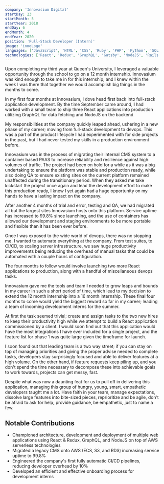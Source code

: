 ```yaml
---
company: 'Innovasium Digital'
startDay: 23
startMonth: 5
startYear: 2018
endDay: 6
endMonth: 4
endYear: 2020
position: 'Full-Stack Developer (Intern)'
image: 'innoLogo'
languages: ['JavaScript', 'HTML', 'CSS', 'Ruby', 'PHP', 'Python', 'SQL', 'NoSQL']
technologies: ['React', 'Redux', 'GraphQL', 'Gatsby', 'NodeJS', 'Rails', 'Docker', 'MongoDB', 'Postgres', 'AWS', 'Git']
---
```


Upon completing my third year at Queen's University, I leveraged a valuable
opportunity through the school to go on a 12 month internship. Innovasium was kind
enough to take me in for this internship, and I knew within the week I was there that
together we would accomplish big things in the months to come.

In my first four months at Innovasium, I dove head first back into full-stack
application development. By the time September came around, I had worked with a
small team to ship three React applications into production utilizing GraphQL for
data fetching and NodeJS on the backend.

My responsibilities at the company quickly leaped ahead, ushering in a new phase
of my career; moving from full-stack development to devops. This was a part of
the product lifecycle I had experimented with for side projects in the past, but
I had never tested my skills in a production environment before.

Innovasium was in the process of migrating their internal CMS system to a container
based PAAS to increase reliability and resilience against high volumes of traffic.
The project had been on hold for a while as it was a big undertaking to ensure
the platform was stable and production ready, while also doing QA to ensure existing
sites on the current platform remained unaffected during the transitionary period.
When they asked me take kickstart the project once again and lead the development
effort to make this production ready, I knew I yet again had a huge opportunity on
my hands to have a lasting impact on the company.

After another 4 months of trial and error, testing and QA, we had migrated all but
the largest sites Innovasium hosts onto this platform. Service uptime has increased
to 99.8% since launching, and the use of containers has allowed our development
and staging environments to be more portable and flexible than it has been ever
before.

Once I was exposed to the wide world of devops, there was no stopping me. I wanted
to automate everything at the company. From test suites, to CI/CD, to scaling
server infrastructure, we saw huge productivity improvements being reducing the
overhead of manual tasks that could be automated with a couple hours of configuration.

The four months to follow would involve launching two more React applications to
production, along with a handful of miscellaneous devops tasks.

Innovasium gave me the tools and team I needed to grow leaps and bounds in my career
in such a short period of time, which lead to my decision to extend the 12 month internship into
a 16 month internship. These final four months to come would yield the biggest reward
so far in my career; leading a team of incoming development interns for the summer.

At first the task seemed trivial; create and assign tasks to the two new hires to
keep their productivity high while we attempt to build a React application commissioned
by a client. I would soon find out that this application would have the most
integrations I have ever included for a single project, and the feature list for phase
1 was quite large given the timeframe for launch.

I soon found out that leading team is a two way street; if you can stay on top of
managing priorities and giving the proper advise needed to complete tasks,
developers stay surprisingly focused and able to deliver features at a high volume.
On the other hand, if feature requests keep piling up, and you don't spend the time
necessary to decompose these into achievable goals to work towards, projects can
get messy, fast.

Despite what was now a daunting feat for us to pull off in delivering this application,
managing this group of hungry, young, smart, empathetic developers taught me a lot.
Have faith in your team, manage expectations, dissolve large features into
bite-sized pieces, reprioritize and be agile, don't be afraid to ask for help,
provide guidance, be empathetic, just to name a few.

## Notable Contributions

- Championed architecture, development and deployment of multiple web applications
  using React & Redux, GraphQL, and NodeJS on top of AWS serverless technologies
- Migrated a legacy CMS onto AWS (ECS, S3, and RDS) increasing service uptime to
  99.8%
- Engineered the company's first fully automatic CI/CD pipelines, reducing
  developer overhead by 10%
- Developed an efficient and effective onboarding process for development interns
